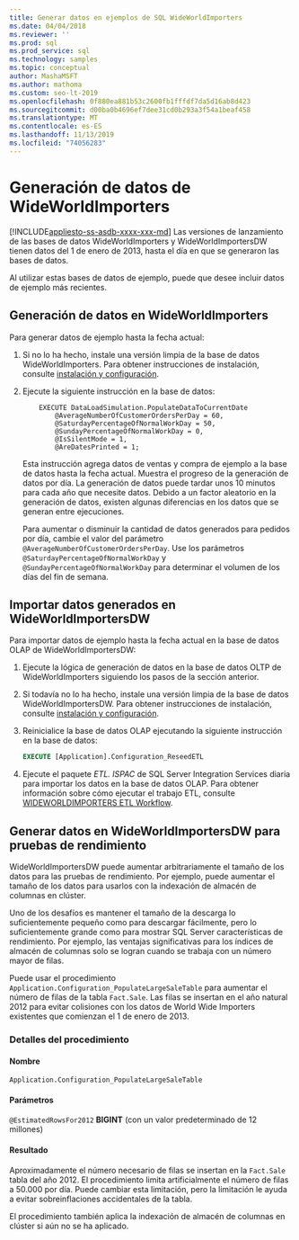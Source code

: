 ```yaml
---
title: Generar datos en ejemplos de SQL WideWorldImporters
ms.date: 04/04/2018
ms.reviewer: ''
ms.prod: sql
ms.prod_service: sql
ms.technology: samples
ms.topic: conceptual
author: MashaMSFT
ms.author: mathoma
ms.custom: seo-lt-2019
ms.openlocfilehash: 0f880ea881b53c2600fb1fffdf7da5d16ab8d423
ms.sourcegitcommit: d00ba0b4696ef7dee31cd0b293a3f54a1beaf458
ms.translationtype: MT
ms.contentlocale: es-ES
ms.lasthandoff: 11/13/2019
ms.locfileid: "74056283"
---
```

# <a name="wideworldimporters-data-generation"></a>Generación de datos de WideWorldImporters
[!INCLUDE[appliesto-ss-asdb-xxxx-xxx-md](../includes/appliesto-ss-asdb-xxxx-xxx-md.md)]
Las versiones de lanzamiento de las bases de datos WideWorldImporters y WideWorldImportersDW tienen datos del 1 de enero de 2013, hasta el día en que se generaron las bases de datos.

Al utilizar estas bases de datos de ejemplo, puede que desee incluir datos de ejemplo más recientes.

## <a name="data-generation-in-wideworldimporters"></a>Generación de datos en WideWorldImporters

Para generar datos de ejemplo hasta la fecha actual:

1. Si no lo ha hecho, instale una versión limpia de la base de datos WideWorldImporters. Para obtener instrucciones de instalación, consulte [instalación y configuración](wide-world-importers-oltp-install-configure.md).
2. Ejecute la siguiente instrucción en la base de datos:

    ```
        EXECUTE DataLoadSimulation.PopulateDataToCurrentDate
            @AverageNumberOfCustomerOrdersPerDay = 60,
            @SaturdayPercentageOfNormalWorkDay = 50,
            @SundayPercentageOfNormalWorkDay = 0,
            @IsSilentMode = 1,
            @AreDatesPrinted = 1;
    ```

    Esta instrucción agrega datos de ventas y compra de ejemplo a la base de datos hasta la fecha actual. Muestra el progreso de la generación de datos por día. La generación de datos puede tardar unos 10 minutos para cada año que necesite datos. Debido a un factor aleatorio en la generación de datos, existen algunas diferencias en los datos que se generan entre ejecuciones.

    Para aumentar o disminuir la cantidad de datos generados para pedidos por día, cambie el valor del parámetro `@AverageNumberOfCustomerOrdersPerDay`. Use los parámetros `@SaturdayPercentageOfNormalWorkDay` y `@SundayPercentageOfNormalWorkDay` para determinar el volumen de los días del fin de semana.

## <a name="import-generated-data-in-wideworldimportersdw"></a>Importar datos generados en WideWorldImportersDW

Para importar datos de ejemplo hasta la fecha actual en la base de datos OLAP de WideWorldImportersDW:

1. Ejecute la lógica de generación de datos en la base de datos OLTP de WideWorldImporters siguiendo los pasos de la sección anterior.
2. Si todavía no lo ha hecho, instale una versión limpia de la base de datos WideWorldImportersDW. Para obtener instrucciones de instalación, consulte [instalación y configuración](wide-world-importers-oltp-install-configure.md).
3. Reinicialice la base de datos OLAP ejecutando la siguiente instrucción en la base de datos:

    ```sql
    EXECUTE [Application].Configuration_ReseedETL
    ```

4. Ejecute el paquete *ETL. ISPAC* de SQL Server Integration Services diaria para importar los datos en la base de datos OLAP. Para obtener información sobre cómo ejecutar el trabajo ETL, consulte [WIDEWORLDIMPORTERS ETL Workflow](wide-world-importers-perform-etl.md).

## <a name="generate-data-in-wideworldimportersdw-for-performance-testing"></a>Generar datos en WideWorldImportersDW para pruebas de rendimiento

WideWorldImportersDW puede aumentar arbitrariamente el tamaño de los datos para las pruebas de rendimiento. Por ejemplo, puede aumentar el tamaño de los datos para usarlos con la indexación de almacén de columnas en clúster.

Uno de los desafíos es mantener el tamaño de la descarga lo suficientemente pequeño como para descargar fácilmente, pero lo suficientemente grande como para mostrar SQL Server características de rendimiento. Por ejemplo, las ventajas significativas para los índices de almacén de columnas solo se logran cuando se trabaja con un número mayor de filas. 

Puede usar el procedimiento `Application.Configuration_PopulateLargeSaleTable` para aumentar el número de filas de la tabla `Fact.Sale`. Las filas se insertan en el año natural 2012 para evitar colisiones con los datos de World Wide Importers existentes que comienzan el 1 de enero de 2013.

### <a name="procedure-details"></a>Detalles del procedimiento

#### <a name="name"></a>Nombre

    Application.Configuration_PopulateLargeSaleTable

#### <a name="parameters"></a>Parámetros

  `@EstimatedRowsFor2012` **BIGINT** (con un valor predeterminado de 12 millones)

#### <a name="result"></a>Resultado

Aproximadamente el número necesario de filas se insertan en la `Fact.Sale` tabla del año 2012. El procedimiento limita artificialmente el número de filas a 50.000 por día. Puede cambiar esta limitación, pero la limitación le ayuda a evitar sobreinflaciones accidentales de la tabla.

El procedimiento también aplica la indexación de almacén de columnas en clúster si aún no se ha aplicado.
